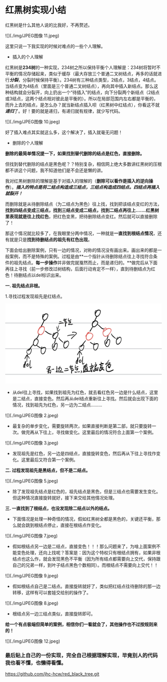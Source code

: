 # 红黑树实现小结

红黑树是什么其他人说的比我好，不再赘述。

![](./img/JPEG图像 11.jpeg)

这里只说一下我实现的时候对难点的一些个人理解。
-  插入的个人理解

红黑树是**234树**的一种实现，234树之所以保持平衡个人理解是：234树将暂时不平衡的情况存储起来，类似于缓存（最大存放三个普通二叉树结点，再多的话就进行***分裂***，分裂时候保持平衡）。234树有三种结点类型，2结点，3结点，4结点。当结点变为4结点（里面是三个普通二叉树结点），再向其中插入新结点。那么这种结构就会分裂开，向上扔出一个“待插入”的结点，向下分裂两个新结点（2结点或3结点，这两个结点相对彼此是平衡的）。所以在局部范围内左右都是平衡的，而升上去的结点，是怎么办？就当新结点插入呗（红黑树中红结点），你看这不就***递归***了。好！要的就是递归，有递归就有规律，就少写代码。




![](./img/JPEG图像 10.jpeg)

好了插入难点其实就这么多，这个解决了，插入就毫无问题！

- 删除的个人理解

**删除的最简单情况提一下，如果找到替代删除的结点是红色，直接删除。**

但找到替代删除的结点是黑色呢？？特别复杂，相信网上绝大多数讲红黑树的压根都不讲这个问题，我不知道他们是不会还是懒的讲。

我对红黑树删除的理解是基于对插入的理解的（**删除可以看作是插入的逆向操作**）。***插入的特点是将二结点构造成三结点，三结点构造成四结点。四结点再插入就裂开！***

而删除就是从待删除结点（为二结点为黑色）往上找，找到把该结点变红的方法，**找到四结点变成三结点，找到三结点变成二结点，找到二结点再往上.......**红黑树里表现就是**往上找红色**，把红色变黑，把待删除结点变红。然后就可以直接删除了！

那这个情况就比较多了，在我眼里分两中情况，一种就是**一直找到根结点情况**，还有就是只是**找到待删结点的祖先有红色出现**。

下面会给出删除案例，只有一边的情况，对称的情况没有画出来。画出来的都是一般案例，而不是特殊的案例。过程是由**一个指针从待删除结点往上寻找符合条件的祖先结点。**每一步操作**并非做完就戛然而止，而是递归的。**做完后从下面再往上寻找（前一步修改过树结构，后面行动肯定不一样），直到待删结点为红色！待删结点以del标识出来。

**一. 祖先结点非根。**

1.寻找过程发现祖先是红结点。

![red](./img/JPEG图像.jpeg)

- 从del往上寻找，如果找到祖先为红色，就去看红色另一边是什么结点，这里是二结点，直接变色。然后再从del结点重新往上寻找。然后就会出现下面的情况，找到祖先为红色，另一边为二结点.........







![](./img/JPEG图像 2.jpeg)

- 最复杂的单步变化，需要旋转两次，如果直接判断是第二部，就只要旋转一次。做完再从下往上，寻找做变化。这里最后的情况符合上面第一个案例。





![](./img/JPEG图像 3.jpeg)

- 发现祖先是红色，另一边是四结点，直接旋转变色，然后再从下往上寻找作变化。这里最后又符合第一个案例。





**二. 过程发现祖先是黑结点，但不是二结点。**

![](./img/JPEG图像 5.jpeg)

- 除了发现祖先结点是红色的，祖先结点是黑色，但是三结点也需要发生变化。但这种情况直接旋转就好，接下来交给其他情况处理。

**三.  一直找到了根结点，也没发现除二结点以外的结点。**

- 下面情况是处理一种奇怪的情况，假如红黑树全都是黑色的，关键还平衡，那么就会跳到根结点停止，直接在根结点作变化。

![](./img/JPEG图像 7.jpeg)

- 假如根结点另一边是二结点，直接变色！！！那么问题来了，为啥上面案例不能变色处理，还向上找呢？答案是：因为这个特权只有根结点拥有，如果非根结点也这么作，就会发现黑色不平衡（因为所有结点都需要向上交代，保持跟自己的兄弟一样，到叶子结点黑色个数相同）。而根结点不需要向上交代！！





![](./img/JPEG图像 9.jpeg)

- 假如根结点自己是二结点。直接旋转就好了，类似把红结点往待删除的那一边转移，这样有可以套娃交给别的操作了。



![](./img/JPEG图像 8.jpeg)

- 根结点另一边三结点类似，直接旋转即可。

**给一个有点极端但简单的案例，相信你们一看就会了，其他操作也不过按规则来的！**

![](./img/JPEG图像 12.jpeg)

### 最后贴上自己的一份实现，完全自己根据理解实现，毕竟别人的代码我也看不懂，也懒得看懂。



https://github.com/jhc-hcw/red_black_tree.git
